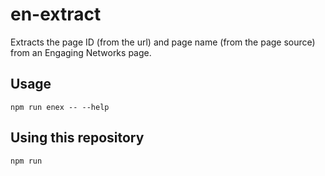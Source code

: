 # en-extract

Extracts the page ID (from the url) and page name (from the page source) from an Engaging Networks page.

## Usage

`npm run enex -- --help`

## Using this repository

`npm run`
